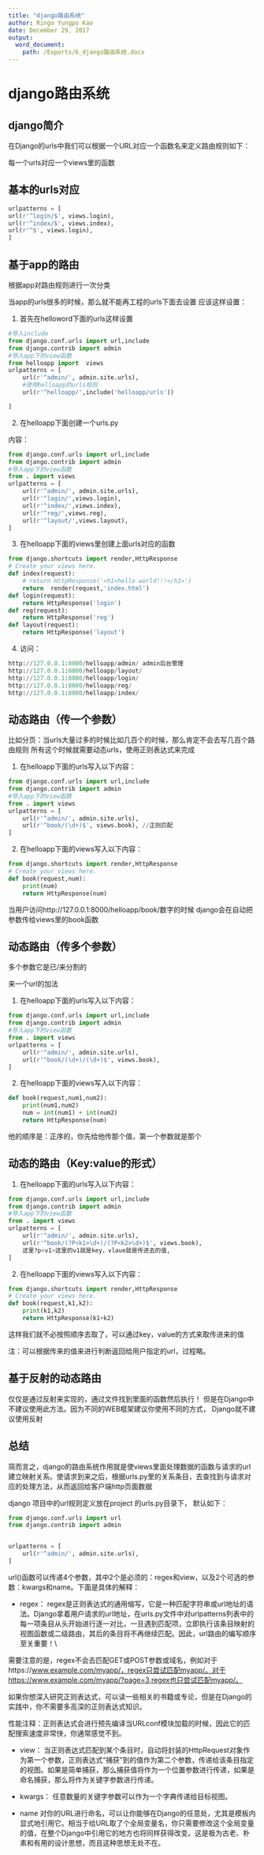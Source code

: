 ```yaml
---
title: "django路由系统"
author: Ringo Yungpo Kao
date: December 29, 2017
output:
  word_document:
    path: /Exports/6_django路由系统.docx
---
```

# django路由系统

## django简介
在Django的urls中我们可以根据一个URL对应一个函数名来定义路由规则如下：

每一个urls对应一个views里的函数
## 基本的urls对应

```python
urlpatterns = [
url(r'^login/$', views.login),
url(r'^index/$', views.index),
url(r'^$', views.login),
]
```
## 基于app的路由
根据app对路由规则进行一次分类

当app的urls很多的时候，那么就不能再工程的urls下面去设置
应该这样设置：

1. 首先在helloword下面的urls这样设置
```python
#导入include
from django.conf.urls import url,include
from django.contrib import admin
#导入app下的view函数
from helloapp import  views
urlpatterns = [
    url(r'^admin/', admin.site.urls),
    #使用helloapp的urls规则
    url(r'^helloapp/',include('helloapp/urls'))

]
```
2. 在helloapp下面创建一个urls.py

内容：
```python
from django.conf.urls import url,include
from django.contrib import admin
#导入app下的view函数
from . import views
urlpatterns = [
    url(r'^admin/', admin.site.urls),
    url(r'^login/',views.login),
    url(r'^index/',views.index),
    url(r'^reg/',views.reg),
    url(r'^layout/',views.layout),
]
```
3. 在helloapp下面的views里创建上面urls对应的函数
```python
from django.shortcuts import render,HttpResponse
# Create your views here.
def index(request):
    # return HttpResponse('<h1>hello world!!!</h1>')
    return  render(request,'index.html')
def login(request):
    return HttpResponse('login')
def reg(request):
    return HttpResponse('reg')
def layout(request):
    return HttpResponse('layout')
```

4. 访问：
```python
http://127.0.0.1:8000/helloapp/admin/ admin后台管理
http://127.0.0.1:8000/helloapp/layout/
http://127.0.0.1:8000/helloapp/login/
http://127.0.0.1:8000/helloapp/reg/
http://127.0.0.1:8000/helloapp/index/
```

## 动态路由（传一个参数）

比如分页：当urls大量过多的时候比如几百个的时候，那么肯定不会去写几百个路由规则
所有这个时候就需要动态urls，使用正则表达式来完成

1. 在helloapp下面的urls写入以下内容：
```python
from django.conf.urls import url,include
from django.contrib import admin
#导入app下的view函数
from . import views
urlpatterns = [
    url(r'^admin/', admin.site.urls),
    url(r'^book/(\d+)$', views.book), //正则匹配
]
```
2. 在helloapp下面的views写入以下内容：
```python
from django.shortcuts import render,HttpResponse
# Create your views here.
def book(request,num):
    print(num)
    return HttpResponse(num)
```
当用户访问http://127.0.0.1:8000/helloapp/book/数字的时候
django会在自动把参数传给views里的book函数

## 动态路由（传多个参数）
多个参数它是已/来分割的

来一个url的加法
1. 在helloapp下面的urls写入以下内容：
```python
from django.conf.urls import url,include
from django.contrib import admin
#导入app下的view函数
from . import views
urlpatterns = [
    url(r'^admin/', admin.site.urls),
    url(r'^book/(\d+)/(\d+)$', views.book),
]
```
2. 在helloapp下面的views写入以下内容：
```python
def book(request,num1,num2):
    print(num1,num2)
    num = int(num1) + int(num2)
    return HttpResponse(num)
```
他的顺序是：正序的，你先给他传那个值，第一个参数就是那个

## 动态的路由（Key:value的形式）

1. 在helloapp下面的urls写入以下内容：
```python
from django.conf.urls import url,include
from django.contrib import admin
#导入app下的view函数
from . import views
urlpatterns = [
    url(r'^admin/', admin.site.urls),
    url(r'^book/(?P<k1>\d+)/(?P<k2>\d+)$', views.book),
    这里?p<v1>这里的v1就是key，vlaue就是传进去的值,
]
```
2. 在helloapp下面的views写入以下内容：
```python
from django.shortcuts import render,HttpResponse
# Create your views here.
def book(request,k1,k2):
    print(k1,k2)
    return HttpResponse(k1+k2)
```
这样我们就不必按照顺序去取了，可以通过key，value的方式来取传进来的值

注：可以根据传来的值来进行判断返回给用户指定的url，过程略。

## 基于反射的动态路由

仅仅是通过反射来实现的，通过文件找到里面的函数然后执行！
但是在Django中不建议使用此方法。因为不同的WEB框架建议你使用不同的方式，
Django就不建议使用反射

## 总结
简而言之，django的路由系统作用就是使views里面处理数据的函数与请求的url建立映射关系。使请求到来之后，根据urls.py里的关系条目，去查找到与请求对应的处理方法，从而返回给客户端http页面数据

django 项目中的url规则定义放在project 的urls.py目录下，
默认如下：
```python
from django.conf.urls import url
from django.contrib import admin


urlpatterns = [
    url(r'^admin/', admin.site.urls),
]
```
url()函数可以传递4个参数，其中2个是必须的：regex和view，以及2个可选的参数：kwargs和name。下面是具体的解释：
- regex：
regex是正则表达式的通用缩写，它是一种匹配字符串或url地址的语法。Django拿着用户请求的url地址，在urls.py文件中对urlpatterns列表中的每一项条目从头开始进行逐一对比，一旦遇到匹配项，立即执行该条目映射的视图函数或二级路由，其后的条目将不再继续匹配。因此，url路由的编写顺序至关重要！\

需要注意的是，regex不会去匹配GET或POST参数或域名，例如对于https://www.example.com/myapp/，regex只尝试匹配myapp/。对于https://www.example.com/myapp/?page=3,regex也只尝试匹配myapp/。

如果你想深入研究正则表达式，可以读一些相关的书籍或专论，但是在Django的实践中，你不需要多高深的正则表达式知识。

性能注释：正则表达式会进行预先编译当URLconf模块加载的时候，因此它的匹配搜索速度非常快，你通常感觉不到。
- view：
当正则表达式匹配到某个条目时，自动将封装的HttpRequest对象作为第一个参数，正则表达式“捕获”到的值作为第二个参数，传递给该条目指定的视图。如果是简单捕获，那么捕获值将作为一个位置参数进行传递，如果是命名捕获，那么将作为关键字参数进行传递。

- kwargs：
任意数量的关键字参数可以作为一个字典传递给目标视图。

- name
对你的URL进行命名，可以让你能够在Django的任意处，尤其是模板内显式地引用它。相当于给URL取了个全局变量名，你只需要修改这个全局变量的值，在整个Django中引用它的地方也将同样获得改变。这是极为古老、朴素和有用的设计思想，而且这种思想无处不在。